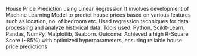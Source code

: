 House Price Prediction using Linear Regression
  It involves development of Machine Learning Model to predict house prices based on various features such as location, no. of bedroom etc. Used regression techniques for data processing and analyze historical data.
Tools used: Python, Scikit-Learn, Pandas, NumPy, Matplotlib,
Seaborn.
Outcome: Achieved a high R-Square Score (~85%) with optimized hyperparameters, ensuring reliable house price predictions
